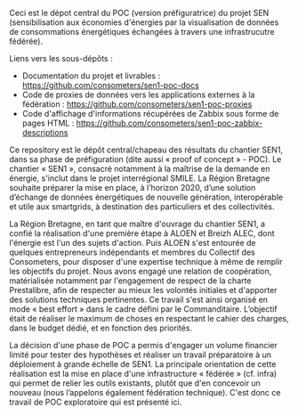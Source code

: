 Ceci est le dépot central du POC (version préfiguratrice) du projet SEN (sensibilisation aux économies d'énergies par la visualisation de données de consommations énergétiques échangées à travers une infrastrucutre fédérée).

Liens vers les sous-dépôts :
- Documentation du projet et livrables : https://github.com/consometers/sen1-poc-docs
- Code de proxies de données vers les applications externes à la fédération : https://github.com/consometers/sen1-poc-proxies
- Code d'affichage d'informations récupérées de Zabbix sous forme de pages HTML : https://github.com/consometers/sen1-poc-zabbix-descriptions

Ce repository est le dépôt central/chapeau des résultats du chantier SEN1, dans sa phase de préfiguration (dite aussi « proof of concept » - POC). Le chantier « SEN1 », consacré notamment à la maîtrise de la demande en énergie, s'inclut dans le projet interrégional SMILE. La Région Bretagne souhaite préparer la mise en place, à l’horizon 2020, d’une solution d’échange de données énergétiques de nouvelle génération, interopérable et utile aux smartgrids, à destination des particuliers et des collectivités.

La Région Bretagne, en tant que maître d'ouvrage du chantier SEN1, a confié la réalisation d'une première étape à ALOEN et Breizh ALEC, dont l'énergie est l'un des sujets d'action. Puis ALOEN s'est entourée de quelques entrepreneurs indépendants et membres du Collectif des Consometers, pour disposer d'une expertise technique à même de remplir les objectifs du projet. Nous avons engagé une relation de coopération, matérialisée notamment par l'engagement de respect de la charte Prestalibre, afin de respecter au mieux les volontés initiales et d'apporter des solutions techniques pertinentes. Ce travail s'est ainsi organisé en mode « best effort » dans le cadre défini par le Commanditaire. L’objectif était de réaliser le maximum de choses en respectant le cahier des charges, dans le budget dédié, et en fonction des priorités.

La décision d'une phase de POC a permis d'engager un volume financier limité pour tester des hypothèses et réaliser un travail préparatoire à un déploiement à grande échelle de SEN1. La principale orientation de cette réalisation est la mise en place d'une infrastructure « fédérée » (cf. infra) qui permet de relier les outils existants, plutôt que d'en concevoir un nouveau (nous l’appelons également fédération technique). C'est donc ce travail de POC exploratoire qui est présenté ici.
